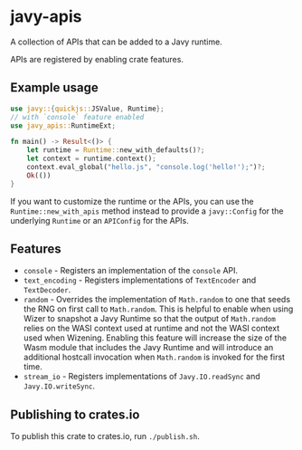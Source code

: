 # javy-apis

A collection of APIs that can be added to a Javy runtime.

APIs are registered by enabling crate features.

## Example usage

```rust
use javy::{quickjs::JSValue, Runtime};
// with `console` feature enabled
use javy_apis::RuntimeExt;

fn main() -> Result<()> {
    let runtime = Runtime::new_with_defaults()?;
    let context = runtime.context();
    context.eval_global("hello.js", "console.log('hello!');")?;
    Ok(())
}
```

If you want to customize the runtime or the APIs, you can use the `Runtime::new_with_apis` method instead to provide a `javy::Config` for the underlying `Runtime` or an `APIConfig` for the APIs.

## Features
* `console` - Registers an implementation of the `console` API.
* `text_encoding` - Registers implementations of `TextEncoder` and `TextDecoder`.
* `random` - Overrides the implementation of `Math.random` to one that seeds the RNG on first call to `Math.random`. This is helpful to enable when using Wizer to snapshot a Javy Runtime so that the output of `Math.random` relies on the WASI context used at runtime and not the WASI context used when Wizening. Enabling this feature will increase the size of the Wasm module that includes the Javy Runtime and will introduce an additional hostcall invocation when `Math.random` is invoked for the first time.
* `stream_io` - Registers implementations of `Javy.IO.readSync` and `Javy.IO.writeSync`.

## Publishing to crates.io

To publish this crate to crates.io, run `./publish.sh`.
